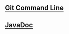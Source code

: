 [gcl]: https://github.com/Lokie89/post-blog/blob/master/gcl/README.md
[jdoc]: https://github.com/Lokie89/post-blog/blob/master/jdoc/README.md
## [Git Command Line][gcl]
## [JavaDoc][jdoc] 